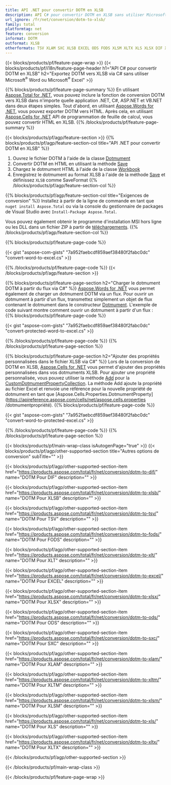 ```yaml
---
title: API .NET pour convertir DOTM en XLSB
description: API C# pour convertir DOTM en XLSB sans utiliser Microsoft Excel ou Adobe Reader
url_ignore: /fr/net/conversion/dotm-to-xlsb/
family: total
platformtag: net
feature: conversion
informat: DOTM
outformat: XLSB
otherformats: TSV XLAM SXC XLSB EXCEL ODS FODS XLSM XLTX XLS XLSX DIF XLSB XLT
---
```

{{< blocks/products/pf/feature-page-wrap >}}
{{< blocks/products/pf/i18n/feature-page-header h1="API C# pour convertir DOTM en XLSB" h2="Exportez DOTM vers XLSB via C# sans utiliser Microsoft<sup>&reg;</sup> Word ou Microsoft<sup>&reg;</sup> Excel" >}}

{{% blocks/products/pf/feature-page-summary %}}
En utilisant [Aspose.Total for .NET](https://products.aspose.com/total/net/), vous pouvez inclure la fonction de conversion DOTM vers XLSB dans n'importe quelle application .NET, C#, ASP.NET et VB.NET dans deux étapes simples. Tout d'abord, en utilisant [Aspose.Words for .NET](https://products.aspose.com/words/net/), vous pouvez exporter DOTM vers HTML. Après cela, en utilisant [Aspose.Cells for .NET](https://products.aspose.com/cells/net/) API de programmation de feuille de calcul, vous pouvez convertir HTML en XLSB.
{{% /blocks/products/pf/feature-page-summary  %}}

{{< blocks/products/pf/agp/feature-section >}}
{{% blocks/products/pf/agp/feature-section-col title="API .NET pour convertir DOTM en XLSB" %}}
1. Ouvrez le fichier DOTM à l'aide de la classe [Dotmument](https://apireference.aspose.com/words/net/aspose.words/dotmument)
2. Convertir DOTM en HTML en utilisant la méthode [Save](https://apireference.aspose.com/words/net/aspose.words.dotmument/save/methods/4)
3. Chargez le dotmument HTML à l'aide de la classe [Workbook](https://apireference.aspose.com/cells/net/aspose.cells/workbook)
4. Enregistrez le dotmument au format XLSB à l'aide de la méthode [Save](https://apireference.aspose.com/cells/net/aspose.cells.workbook/save/methods/4) et définissez `XLSB` comme SaveFormat
{{% /blocks/products/pf/agp/feature-section-col %}}

{{% blocks/products/pf/agp/feature-section-col title="Exigences de conversion" %}}
Installez à partir de la ligne de commande en tant que ```nuget install Aspose.Total``` ou via la console du gestionnaire de packages de Visual Studio avec ```Install-Package Aspose.Total```.

Vous pouvez également obtenir le programme d'installation MSI hors ligne ou les DLL dans un fichier ZIP à partir de [téléchargements](https://downloads.aspose.com/total/net).
{{% /blocks/products/pf/agp/feature-section-col %}}

{{% blocks/products/pf/feature-page-code %}}

{{< gist "aspose-com-gists" "7a952faebcdf859aef38480f2fabc0dc" "convert-word-to-excel.cs" >}}


{{% /blocks/products/pf/feature-page-code %}}
{{< /blocks/products/pf/agp/feature-section >}}

{{% blocks/products/pf/feature-page-section  h2="Charger le dotmument DOTM à partir du flux via C#" %}}
[Aspose.Words for .NET](https://products.aspose.com/words/net/) vous permet également de charger un dotmument DOTM via un flux. Pour ouvrir un dotmument à partir d'un flux, transmettez simplement un objet de flux contenant le dotmument dans le constructeur [Dotmument](https://apireference.aspose.com/words/net/aspose.words/dotmument). L'exemple de code suivant montre comment ouvrir un dotmument à partir d'un flux :  
{{% blocks/products/pf/feature-page-code %}}

{{< gist "aspose-com-gists" "7a952faebcdf859aef38480f2fabc0dc" "convert-protected-word-to-excel.cs" >}}

{{% /blocks/products/pf/feature-page-code  %}}
{{% /blocks/products/pf/feature-page-section %}}

{{% blocks/products/pf/feature-page-section  h2="Ajouter des propriétés personnalisées dans le fichier XLSB via C#" %}}
Lors de la conversion de DOTM en XLSB, [Aspose.Cells for .NET](https://products.aspose.com/cells/net/) vous permet d'ajouter des propriétés personnalisées dans vos dotmuments XLSB. Pour ajouter une propriété personnalisée, vous pouvez utiliser la méthode [Add](https://apireference.aspose.com/cells/net/aspose.cells.properties/customdotmumentpropertycollection/methods/add/index) pour la [CustomDotmumentPropertyCollection](https://apireference.aspose.com/cells/net/aspose.cells.properties/customdotmumentpropertycollection). La méthode Add ajoute la propriété au fichier Excel et renvoie une référence pour la nouvelle propriété de dotmument en tant que [Aspose.Cells.Properties.DotmumentProperty](https://apireference.aspose.com/cells/net/aspose.cells.properties /dotmumentpropriété). 
{{% blocks/products/pf/feature-page-code %}}

{{< gist "aspose-com-gists" "7a952faebcdf859aef38480f2fabc0dc" "convert-word-to-protected-excel.cs" >}}

{{% /blocks/products/pf/feature-page-code  %}}
{{% /blocks/products/pf/feature-page-section %}}

{{< blocks/products/pf/main-wrap-class isAutogenPage="true" >}}
{{< blocks/products/pf/agp/other-supported-section title="Autres options de conversion" subTitle="" >}}

{{< blocks/products/pf/agp/other-supported-section-item href="https://products.aspose.com/total/fr/net/conversion/dotm-to-dif/" name="DOTM Pour DIF" description="" >}}

{{< blocks/products/pf/agp/other-supported-section-item href="https://products.aspose.com/total/fr/net/conversion/dotm-to-xlsb/" name="DOTM Pour XLSB" description="" >}}

{{< blocks/products/pf/agp/other-supported-section-item href="https://products.aspose.com/total/fr/net/conversion/dotm-to-tsv/" name="DOTM Pour TSV" description="" >}}

{{< blocks/products/pf/agp/other-supported-section-item href="https://products.aspose.com/total/fr/net/conversion/dotm-to-fods/" name="DOTM Pour FODS" description="" >}}

{{< blocks/products/pf/agp/other-supported-section-item href="https://products.aspose.com/total/fr/net/conversion/dotm-to-xlt/" name="DOTM Pour XLT" description="" >}}

{{< blocks/products/pf/agp/other-supported-section-item href="https://products.aspose.com/total/fr/net/conversion/dotm-to-excel/" name="DOTM Pour EXCEL" description="" >}}

{{< blocks/products/pf/agp/other-supported-section-item href="https://products.aspose.com/total/fr/net/conversion/dotm-to-xlsx/" name="DOTM Pour XLSX" description="" >}}

{{< blocks/products/pf/agp/other-supported-section-item href="https://products.aspose.com/total/fr/net/conversion/dotm-to-ods/" name="DOTM Pour ODS" description="" >}}

{{< blocks/products/pf/agp/other-supported-section-item href="https://products.aspose.com/total/fr/net/conversion/dotm-to-sxc/" name="DOTM Pour SXC" description="" >}}

{{< blocks/products/pf/agp/other-supported-section-item href="https://products.aspose.com/total/fr/net/conversion/dotm-to-xlam/" name="DOTM Pour XLAM" description="" >}}

{{< blocks/products/pf/agp/other-supported-section-item href="https://products.aspose.com/total/fr/net/conversion/dotm-to-xltm/" name="DOTM Pour XLTM" description="" >}}

{{< blocks/products/pf/agp/other-supported-section-item href="https://products.aspose.com/total/fr/net/conversion/dotm-to-xlsm/" name="DOTM Pour XLSM" description="" >}}

{{< blocks/products/pf/agp/other-supported-section-item href="https://products.aspose.com/total/fr/net/conversion/dotm-to-xls/" name="DOTM Pour XLS" description="" >}}

{{< blocks/products/pf/agp/other-supported-section-item href="https://products.aspose.com/total/fr/net/conversion/dotm-to-xltx/" name="DOTM Pour XLTX" description="" >}}



{{< /blocks/products/pf/agp/other-supported-section >}}

{{< /blocks/products/pf/main-wrap-class >}}

{{< /blocks/products/pf/feature-page-wrap >}}